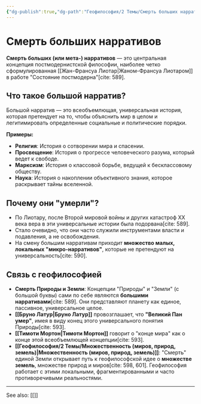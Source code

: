 ```yaml
---
{"dg-publish":true,"dg-path":"Геофилософия/2 Темы/Смерть больших нарративов","permalink":"/geofilosofiya/2-temy/smert-bolshih-narrativov/"}
---
```


# Смерть больших нарративов

**Смерть больших (или мета-) нарративов** — это центральная концепция постмодернистской философии, наиболее четко сформулированная [[Жан-Франсуа Лиотар\|Жаном-Франсуа Лиотаром]] в работе "Состояние постмодерна"[cite: 589].

## Что такое большой нарратив?
Большой нарратив — это всеобъемлющая, универсальная история, которая претендует на то, чтобы объяснить мир в целом и легитимировать определенные социальные и политические порядки.

**Примеры:**
- **Религия**: История о сотворении мира и спасении.
- **Просвещение**: История о прогрессе человеческого разума, который ведет к свободе.
- **Марксизм**: История о классовой борьбе, ведущей к бесклассовому обществу.
- **Наука**: История о накоплении объективного знания, которое раскрывает тайны вселенной.

## Почему они "умерли"?
- По Лиотару, после Второй мировой войны и других катастроф XX века вера в эти универсальные истории была подорвана[cite: 589].
- Стало очевидно, что они часто служили инструментами власти и подавления, а не освобождения.
- На смену большим нарративам приходит **множество малых, локальных "микро-нарративов"**, которые не претендуют на универсальность[cite: 590].

## Связь с геофилософией
- **Смерть Природы и Земли**: Концепции "Природы" и "Земли" (с большой буквы) сами по себе являются **большими нарративами**[cite: 589]. Они представляют планету как единое, пассивное, универсальное целое.
- **[[Бруно Латур\|Бруно Латур]]** провозглашает, что **"Великий Пан умер"**, имея в виду конец этого универсального понятия Природы[cite: 593].
- **[[Тимоти Мортон\|Тимоти Мортон]]** говорит о "конце мира" как о конце этой всеобъемлющей концепции[cite: 593].
- **[[Геофилософия/2 Темы/Множественность (миров, природ, земель)\|Множественность (миров, природ, земель)]]**: "Смерть" единой Земли открывает путь к геофилософской идее о **множестве земель**, множестве природ и миров[cite: 598, 601]. Геофилософия работает с этими локальными, фрагментированными и часто противоречивыми реальностями.




---
See also:
[[]]
